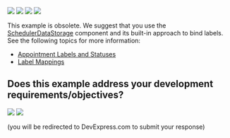 <!-- default badges list -->
![](https://img.shields.io/endpoint?url=https://codecentral.devexpress.com/api/v1/VersionRange/128635871/18.1.3%2B)
[![](https://img.shields.io/badge/Open_in_DevExpress_Support_Center-FF7200?style=flat-square&logo=DevExpress&logoColor=white)](https://supportcenter.devexpress.com/ticket/details/E4176)
[![](https://img.shields.io/badge/📖_How_to_use_DevExpress_Examples-e9f6fc?style=flat-square)](https://docs.devexpress.com/GeneralInformation/403183)
[![](https://img.shields.io/badge/💬_Leave_Feedback-feecdd?style=flat-square)](#does-this-example-address-your-development-requirementsobjectives)
<!-- default badges end -->
This example is obsolete. We suggest that you use the [SchedulerDataStorage](https://docs.devexpress.com/WindowsForms/DevExpress.XtraScheduler.SchedulerDataStorage) component and its built-in approach to bind labels. See the following topics for more information:

- [Appointment Labels and Statuses](https://docs.devexpress.com/WindowsForms/1754/controls-and-libraries/scheduler/appointments/appointment-labels-and-statuses)
- [Label Mappings](https://docs.devexpress.com/WindowsForms/120538/Controls-and-Libraries/Scheduler/Data-Binding/Mappings/Label-Mappings)

<!-- feedback -->
## Does this example address your development requirements/objectives?

[<img src="https://www.devexpress.com/support/examples/i/yes-button.svg"/>](https://www.devexpress.com/support/examples/survey.xml?utm_source=github&utm_campaign=how-to-provide-the-capability-to-bind-appointment-labels-to-a-datasource-e4176&~~~was_helpful=yes) [<img src="https://www.devexpress.com/support/examples/i/no-button.svg"/>](https://www.devexpress.com/support/examples/survey.xml?utm_source=github&utm_campaign=how-to-provide-the-capability-to-bind-appointment-labels-to-a-datasource-e4176&~~~was_helpful=no)

(you will be redirected to DevExpress.com to submit your response)
<!-- feedback end -->
